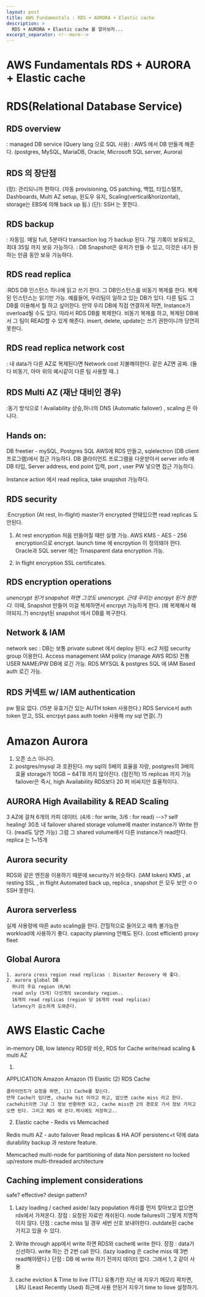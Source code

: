 ```yaml
---
layout: post
title: AWS Fundamentals : RDS + AURORA + Elastic cache
description: >
  RDS + AURORA + Elastic cache 를 알아보자...
excerpt_separator: <!--more-->
---
```

# AWS Fundamentals RDS + AURORA + Elastic cache

# RDS(Relational Database Service)

## RDS overview
  : managed DB service (Query lang 으로 SQL 사용)
  : AWS 에서 DB 만들게 해준다. (postgres, MySQL, MariaDB, Oracle, Microsoft SQL server, Aurora)

## RDS 의 장단점
  (장): 관리되니까 편하다. (자동 provisioning, OS patching, 백업, 타임스탬프, Dashboards, Multi AZ setup, 윈도우 유지, Scaling(vertical&horizontal), storage는 EBS에 의해 back up 됨.)
  (단): SSH 는 못한다.

## RDS backup
: 자동임. 매일 full, 5분마다 transaction log 가 backup 된다. 7일 기록이 보유되고, 최대 35일 까지 보유 가능하다.
: DB Snapshot은 유저가 만들 수 있고, 이것은 내가 원하는 만큼 동안 보유 가능하다.


## RDS read replica

  :RDS DB 인스턴스 하나에 읽고 쓰기 한다. 그 DB인스턴스를 비동기 복제를 한다. 복제된 인스턴스는 읽기만 가능.
    예를들어, 우리팀이 일하고 있는 DB가 있다. 다른 팀도 그 DB를 이용해서 뭘 하고 싶어한다.
    만약 우리 DB에 직접 연결하게 하면, Instance가 overload될 수도 있다. 따라서 RDS DB를 복제한다.
    비동기 복제를 하고, 복제된 DB에서 그 팀이 READ할 수 있게 해준다. insert, delete, update는 쓰기 권한이니까 당연히 못한다.


## RDS read replica network cost
  : 내 data가 다른 AZ로 복제된다면 Network cost 지불해야한다. 같은 AZ면 공짜. (둘다 비동기, 아마 위의 예시같이 다른 팀 사용할 때..)

## RDS Multi AZ (재난 대비인 경우)
  :동기 방식으로 ! Availability 상승,하나의 DNS (Automatic failover) , scaling 은 아니다.


##  Hands on:
  DB freetier - mySQL, Postgres SQL
  AWS에 RDS 만들고, sqlelectron (DB client 프로그램)에서 접근 가능하다. DB 클라이언트 프로그램을 다운받아서 server info 에 DB 타입, Server address, end point 입력, port , user PW 넣으면 접근 가능하다.

  Instance action 에서 read replica, take snapshot 가능하다.

## RDS security
  :Encryption (At rest, In-flight)
  master가 encrypted 안돼있으면 read replicas 도 안된다.
  1. At rest encryption
    처음 만들어질 때만 실행 가능.
    AWS KMS - AES - 256 encryption으로 encrypt.
    launch time 에 encrpytion 이 정의돼야 한다.
    Oracle과 SQL server 에는 Trnasparent data encryption 가능.

  2. In flight encryption
    SSL certificates.


## RDS encryption operations
*unencrypt 된거 snapshot 하면 그것도 unencrypt. 근데 우리는 encrpyt 된거 원한다.*
이때, Snapshot 만들어 이걸 복제하면서 encrpyt 가능하게 한다. (왜 복제해서 해야되지..?)
encrpyt된 snapshot 에서 DB를 복구한다.

## Network & IAM
  network sec : DB는 보통 private subnet 에서 deploy 된다.
  ec2 처럼 security group 이용한다.
  Access management
    IAM policy (manage AWS RDS)
    전통 USER NAME/PW DB에 로긴 가능.
    RDS MYSQL & postgres SQL 에 IAM Based auth 로긴 가능.

## RDS 커넥트 w/ IAM authentication
  pw 필요 없다. (15분 유효기간 있는 AUTH token 사용한다.)
  RDS Service서 auth token 얻고, SSL encrpyt pass auth toekn 사용해 my sql 연결(..?)



# Amazon Aurora
  1. 오픈 소스 아니다.
  2. postgres/mysql 과 호환된다.
  my sql의 5배의 효율을 자랑, postgres의 3배의 효율
  storage가 10GB ~ 64TB 까지 많아진다. (점진적)
  15 replicas 까지 가능
  failover은 즉시, high Availability
  RDS보다 20 퍼 비싸지만 효율적이다.

## AURORA High Availability & READ Scaling
  3 AZ에 걸쳐 6개의 카피 데이터. (4/6 : for write, 3/6 : for read) -->?
  self healing! 30초 내 failover
  shared storage volume에 master instance가 Write 한다. (read도 당연 가능) 그럼 그 shared volume에서 다른 instance가 read한다.
  replica 는 1~15개

## Aurora security  
  RDS와 같은 엔진을 이용하기 때문에 security가 비슷하다. (IAM token)
  KMS , at resting
  SSL , in flight
  Automated back up, replica , snapshot 은 모두 보안 ㅇㅇ
  SSH 못한다.

## Aurora serverless
  실제 사용량에 따른 auto scaling을 한다.
  간헐적으로 들어오고 예측 불가능한 workload에 사용하기 좋다.
  capacity planning 안해도 된다. (cost efficient)
  proxy fleet

## Global Aurora
    1. aurora cross region read replicas : Disaster Recovery 에 좋다.
    2. aurora global DB
      하나의 주요 region (R/W)
      read only (5개) 다섯개의 secondary region..
      16개의 read replicas (region 당 16개의 read replicas)
      latency가 감소하게 도와준다.

# AWS Elastic Cache
in-memory DB, low latency
RDS랑 비슷, RDS for Cache
write/read scaling & multi AZ

1.
APPLICATION      Amazon        Amazon
            (1)  Elastic  (2)    RDS
                  Cache

    클라이언트가 요청을 하면, (1) Cache를 찾는다.
    만약 Cache가 있다면, chache hit 이라고 하고, 없으면 cache miss 라고 한다.
    cachehit이면 그냥 그 정보 반환하면 되고, cache miss면 2의 경로로 가서 정보 가지고 오면 된다. 그리고 RDS 에 쓴다.캐시에도 저장하고..


2. Elastic cache - Redis vs Memcached

Redis
    multi AZ - auto failover
    Read replicas & HA
    AOF persistenc=t 덕에 data durability
    backup 과 restore feature.

Memcached
    multi-node for partitioning of data
    Non persistent
    no locked up/restore
    multi-threaded architecture

## Caching implement considerations
  safe? effective? design pattern?
  1. Lazy loading / cached aside/ lazy population
    캐쉬를 먼저 찾아보고 없으면 rds에서 가져온다.
    장점 : 요청된 자료만 캐쉬된다. node failures이 그렇게 치명적이지 않다.
    단점 : cache miss 일 경우 세번 신호 보내야한다. outdate된 cache 가지고 있을 수 있다.

  2. Write through
    app에서 write 하면 RDS와 cache에 write 한다.
    장점 : data가 신선하다. write 하는 건 2번 call 한다. (lazy loading 은 cache miss 때 3번 read해야됐다.)
    단점 : DB 에 write 하기 전까지 데이터 없다. 그래서 1, 2 같이 사용

  3. cache eviction & Time to live (TTL)
    유통기한 지난 애 지우기
    메모리 꽉차면, LRU (Least Recently Used) 최근에 사용 안된거 지우기
    time to liove 설정하기.
